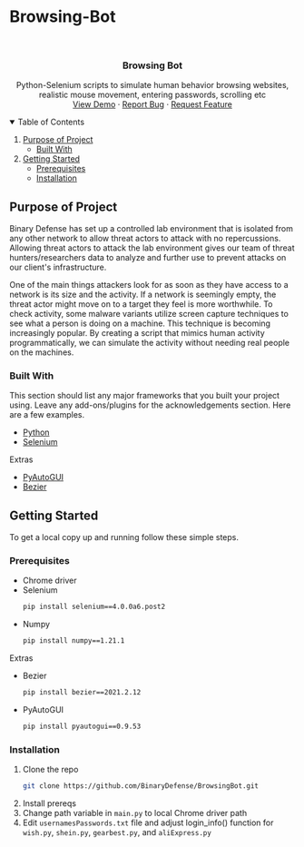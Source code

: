 # Browsing-Bot

<br />
  <h3 align="center">Browsing Bot</h3>

  <p align="center">
    Python-Selenium scripts to simulate human behavior browsing websites, realistic mouse movement, entering passwords, scrolling etc
    <br />
    <a href="https://youtu.be/5giF2ZNZMcs">View Demo</a>
    ·
    <a href="https://github.com/binarydefense/browsingbot/issues">Report Bug</a>
    ·
    <a href="https://github.com/binarydefense/browsingbot/issues">Request Feature</a>
  </p>
</p>

<!-- TABLE OF CONTENTS -->
<details open="open">
  <summary>Table of Contents</summary>
  <ol>
    <li>
      <a href="#purpose-of-project">Purpose of Project</a>
      <ul>
        <li><a href="#built-with">Built With</a></li>
      </ul>
    </li>
    <li>
      <a href="#getting-started">Getting Started</a>
      <ul>
        <li><a href="#prerequisites">Prerequisites</a></li>
        <li><a href="#installation">Installation</a></li>
      </ul>
    </li>
  </ol>
</details>

<!-- PURPOSE OF PROJECT -->
## Purpose of Project

Binary Defense has set up a controlled lab environment that is isolated from any other network to allow threat actors to attack with no repercussions. Allowing threat actors to attack the lab environment gives our team of threat hunters/researchers data to analyze and further use to prevent attacks on our client's infrastructure. 

One of the main things attackers look for as soon as they have access to a network is its size and the activity. If a network is seemingly empty, the threat actor might move on to a target they feel is more worthwhile. To check activity, some malware variants utilize screen capture techniques to see what a person is doing on a machine. This technique is becoming increasingly popular. By creating a script that mimics human activity programmatically, we can simulate the activity without needing real people on the machines.

### Built With

This section should list any major frameworks that you built your project using. Leave any add-ons/plugins for the acknowledgements section. Here are a few examples.
* [Python](https://www.python.org/)
* [Selenium](https://selenium-python.readthedocs.io/)

Extras

* [PyAutoGUI](https://pyautogui.readthedocs.io/en/latest/)
* [Bezier](https://pypi.org/project/bezier/)

<!-- GETTING STARTED -->
## Getting Started

To get a local copy up and running follow these simple steps.

### Prerequisites

* Chrome driver
* Selenium
  ```sh
  pip install selenium==4.0.0a6.post2
  ```
* Numpy
  ```sh
  pip install numpy==1.21.1
  ```
  
Extras

* Bezier
  ```sh
  pip install bezier==2021.2.12
  ```
* PyAutoGUI
  ```sh
  pip install pyautogui==0.9.53
  ```
### Installation

1. Clone the repo
   ```sh
   git clone https://github.com/BinaryDefense/BrowsingBot.git
   ```
2. Install prereqs
3. Change path variable in ```main.py``` to local Chrome driver path
4. Edit ```usernamesPasswords.txt``` file and adjust login_info() function for ```wish.py```, ```shein.py```, ```gearbest.py```, and ```aliExpress.py```

